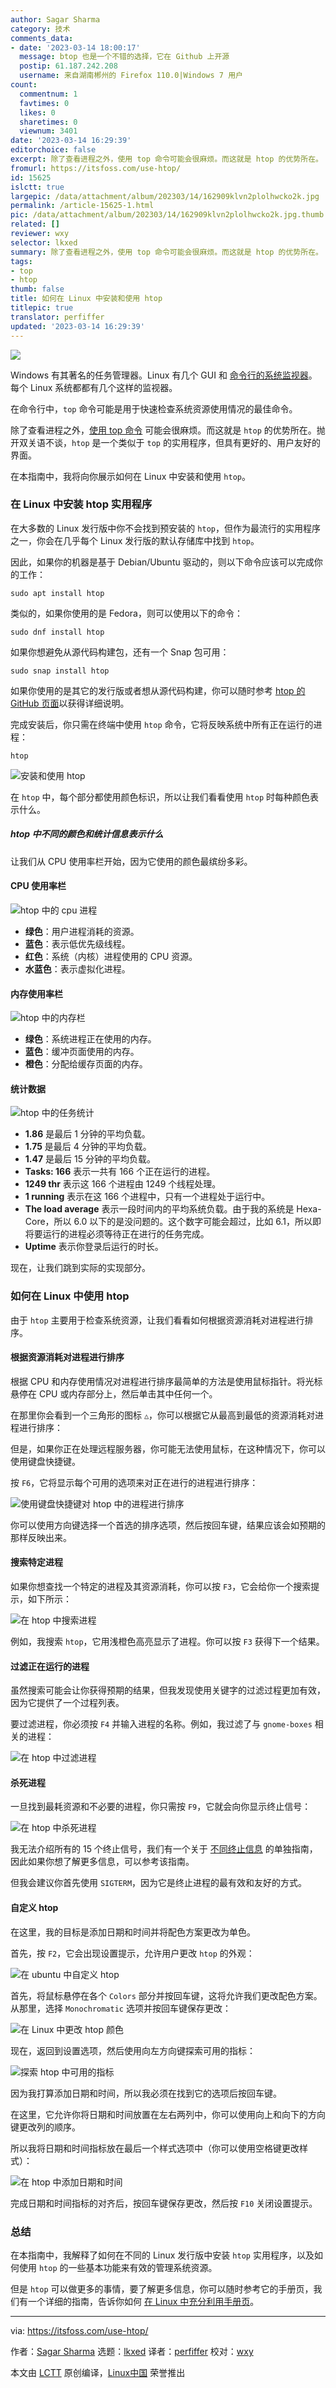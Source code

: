 ```yaml
---
author: Sagar Sharma
category: 技术
comments_data:
- date: '2023-03-14 18:00:17'
  message: btop 也是一个不错的选择，它在 Github 上开源
  postip: 61.187.242.208
  username: 来自湖南郴州的 Firefox 110.0|Windows 7 用户
count:
  commentnum: 1
  favtimes: 0
  likes: 0
  sharetimes: 0
  viewnum: 3401
date: '2023-03-14 16:29:39'
editorchoice: false
excerpt: 除了查看进程之外，使用 top 命令可能会很麻烦。而这就是 htop 的优势所在。
fromurl: https://itsfoss.com/use-htop/
id: 15625
islctt: true
largepic: /data/attachment/album/202303/14/162909klvn2plolhwcko2k.jpg
permalink: /article-15625-1.html
pic: /data/attachment/album/202303/14/162909klvn2plolhwcko2k.jpg.thumb.jpg
related: []
reviewer: wxy
selector: lkxed
summary: 除了查看进程之外，使用 top 命令可能会很麻烦。而这就是 htop 的优势所在。
tags:
- top
- htop
thumb: false
title: 如何在 Linux 中安装和使用 htop
titlepic: true
translator: perfiffer
updated: '2023-03-14 16:29:39'
---
```


![](/data/attachment/album/202303/14/162909klvn2plolhwcko2k.jpg)


Windows 有其著名的任务管理器。Linux 有几个 GUI 和 [命令行的系统监视器](https://itsfoss.com/linux-system-monitoring-tools/)。每个 Linux 系统都都有几个这样的监视器。


在命令行中，`top` 命令可能是用于快速检查系统资源使用情况的最佳命令。


除了查看进程之外，[使用 top 命令](https://linuxhandbook.com/top-command/) 可能会很麻烦。而这就是 `htop` 的优势所在。抛开双关语不谈，`htop` 是一个类似于 `top` 的实用程序，但具有更好的、用户友好的界面。


在本指南中，我将向你展示如何在 Linux 中安装和使用 `htop`。


### 在 Linux 中安装 htop 实用程序


在大多数的 Linux 发行版中你不会找到预安装的 `htop`，但作为最流行的实用程序之一，你会在几乎每个 Linux 发行版的默认存储库中找到 `htop`。


因此，如果你的机器是基于 Debian/Ubuntu 驱动的，则以下命令应该可以完成你的工作：



```
sudo apt install htop

```

类似的，如果你使用的是 Fedora，则可以使用以下的命令：



```
sudo dnf install htop

```

如果你想避免从源代码构建包，还有一个 Snap 包可用：



```
sudo snap install htop

```

如果你使用的是其它的发行版或者想从源代码构建，你可以随时参考 [htop 的 GitHub 页面](https://github.com/htop-dev/htop)以获得详细说明。


完成安装后，你只需在终端中使用 `htop` 命令，它将反映系统中所有正在运行的进程：



```
htop

```

![安装和使用 htop](/data/attachment/album/202303/14/162940nqvw55vllvvn55nv.png)


在 `htop` 中，每个部分都使用颜色标识，所以让我们看看使用 `htop` 时每种颜色表示什么。


##### htop 中不同的颜色和统计信息表示什么


让我们从 CPU 使用率栏开始，因为它使用的颜色最缤纷多彩。


#### CPU 使用率栏


![htop 中的 cpu 进程](/data/attachment/album/202303/14/162940cooiaz1agogthoi0.png)


* **绿色**：用户进程消耗的资源。
* **蓝色**：表示低优先级线程。
* **红色**：系统（内核）进程使用的 CPU 资源。
* **水蓝色**：表示虚拟化进程。


#### 内存使用率栏


![htop 中的内存栏](/data/attachment/album/202303/14/162940yyc8ao9ykadh8chc.png)


* **绿色**：系统进程正在使用的内存。
* **蓝色**：缓冲页面使用的内存。
* **橙色**：分配给缓存页面的内存。


#### 统计数据


![htop 中的任务统计](/data/attachment/album/202303/14/162940dzgayzx5vqxb1og1.png)


* **1.86** 是最后 1 分钟的平均负载。
* **1.75** 是最后 4 分钟的平均负载。
* **1.47** 是最后 15 分钟的平均负载。
* **Tasks: 166** 表示一共有 166 个正在运行的进程。
* **1249 thr** 表示这 166 个进程由 1249 个线程处理。
* **1 running** 表示在这 166 个进程中，只有一个进程处于运行中。
* **The load average** 表示一段时间内的平均系统负载。由于我的系统是 Hexa-Core，所以 6.0 以下的是没问题的。这个数字可能会超过，比如 6.1，所以即将要运行的进程必须等待正在进行的任务完成。
* **Uptime** 表示你登录后运行的时长。


现在，让我们跳到实际的实现部分。


### 如何在 Linux 中使用 htop


由于 `htop` 主要用于检查系统资源，让我们看看如何根据资源消耗对进程进行排序。


#### 根据资源消耗对进程进行排序


根据 CPU 和内存使用情况对进程进行排序最简单的方法是使用鼠标指针。将光标悬停在 CPU 或内存部分上，然后单击其中任何一个。


在那里你会看到一个三角形的图标 `△`，你可以根据它从最高到最低的资源消耗对进程进行排序：


但是，如果你正在处理远程服务器，你可能无法使用鼠标，在这种情况下，你可以使用键盘快捷键。


按 `F6`，它将显示每个可用的选项来对正在进行的进程进行排序：


![使用键盘快捷键对 htop 中的进程进行排序](/data/attachment/album/202303/14/162941bsc8cvidty8r3rrg.png)


你可以使用方向键选择一个首选的排序选项，然后按回车键，结果应该会如预期的那样反映出来。


#### 搜索特定进程


如果你想查找一个特定的进程及其资源消耗，你可以按 `F3`，它会给你一个搜索提示，如下所示：


![在 htop 中搜索进程](/data/attachment/album/202303/14/162941msrq7cq2s75jsrnw.png)


例如，我搜索 `htop`，它用浅橙色高亮显示了进程。你可以按 `F3` 获得下一个结果。


#### 过滤正在运行的进程


虽然搜索可能会让你获得预期的结果，但我发现使用关键字的过滤过程更加有效，因为它提供了一个过程列表。


要过滤进程，你必须按 `F4` 并输入进程的名称。例如，我过滤了与 `gnome-boxes` 相关的进程：


![在 htop 中过滤进程](/data/attachment/album/202303/14/162941vcpczh3ufupynb9j.png)


#### 杀死进程


一旦找到最耗资源和不必要的进程，你只需按 `F9`，它就会向你显示终止信号：


![在 htop 中杀死进程](/data/attachment/album/202303/14/162942aff2h9bqqlf9y66b.png)


我无法介绍所有的 15 个终止信号，我们有一个关于 [不同终止信息](https://linuxhandbook.com/termination-signals/) 的单独指南，因此如果你想了解更多信息，可以参考该指南。


但我会建议你首先使用 `SIGTERM`，因为它是终止进程的最有效和友好的方式。


#### 自定义 htop


在这里，我的目标是添加日期和时间并将配色方案更改为单色。


首先，按 `F2`，它会出现设置提示，允许用户更改 `htop` 的外观：


![在 ubuntu 中自定义 htop](/data/attachment/album/202303/14/162942accxdvaacq2ced8x.png)


首先，将鼠标悬停在各个 `Colors` 部分并按回车键，这将允许我们更改配色方案。从那里，选择 `Monochromatic` 选项并按回车键保存更改：


![在 Linux 中更改 htop 颜色](/data/attachment/album/202303/14/162943p8a4m4zjtzvx4j88.png)


现在，返回到设置选项，然后使用向左方向键探索可用的指标：


![探索 htop 中可用的指标](/data/attachment/album/202303/14/162943k4gzg668488zbtv4.png)


因为我打算添加日期和时间，所以我必须在找到它的选项后按回车键。


在这里，它允许你将日期和时间放置在左右两列中，你可以使用向上和向下的方向键更改列的顺序。


所以我将日期和时间指标放在最后一个样式选项中（你可以使用空格键更改样式）：


![在 htop 中添加日期和时间](/data/attachment/album/202303/14/162943qsg4onc9gei4eedh.png)


完成日期和时间指标的对齐后，按回车键保存更改，然后按 `F10` 关闭设置提示。


### 总结


在本指南中，我解释了如何在不同的 Linux 发行版中安装 `htop` 实用程序，以及如何使用 `htop` 的一些基本功能来有效的管理系统资源。


但是 `htop` 可以做更多的事情，要了解更多信息，你可以随时参考它的手册页，我们有一个详细的指南，告诉你如何 [在 Linux 中充分利用手册页](https://linuxhandbook.com/man-pages/)。




---


via: <https://itsfoss.com/use-htop/>


作者：[Sagar Sharma](https://itsfoss.com/author/sagar/) 选题：[lkxed](https://github.com/lkxed) 译者：[perfiffer](https://github.com/perfiffer) 校对：[wxy](https://github.com/wxy)


本文由 [LCTT](https://github.com/LCTT/TranslateProject) 原创编译，[Linux中国](https://linux.cn/) 荣誉推出